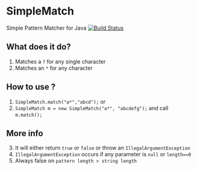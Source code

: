 SimpleMatch 
===========

Simple Pattern Matcher for Java 
[![Build Status](https://travis-ci.org/JaDogg/SimpleMatch.svg?branch=master)](https://travis-ci.org/JaDogg/SimpleMatch)

What does it do?
---
1. Matches a `?` for any single character
1. Matches an `*` for any character

How to use ?
---
1. `SimpleMatch.match("a*","abcd");` or
2. `SimpleMatch m = new SimpleMatch("a*", "abcdefg");` and call `m.match();`

More info
---
3. It will either return `true` or `false` or throw an `IllegalArgumentException`
4. `IllegalArgumentException` occurs if any parameter is `null` or `length==0` 
5. Always false on `pattern length > string length`
